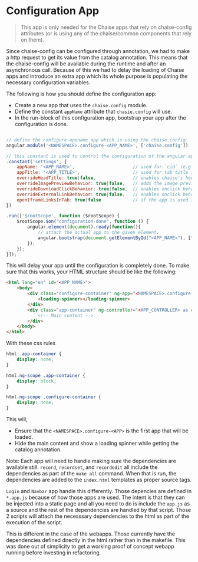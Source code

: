 # Configuration App

> This app is only needed for the Chaise apps that rely on chaise-config attributes (or is using any of the chaise/common components that rely on them).

Since chaise-config can be configured through annotation, we had to make a http request to get its value from the catalog annotation. This means that the chaise-config will be available during the runtime and after an asynchronous call. Because of this we had to delay the loading of Chaise apps and introduce an extra app which its whole purpose is populating the necessary configuration variables.

The following is how you should define the configuration app:

- Create a new app that uses the `chaise.config` module.
- Define the constant `appName` attribute that `chasie.config` will use.
- In the run-block of this configuration app, bootstrap your app after the configuration is done.

```javascript

// define the configure-appname app which is using the chaise.config
angular.module('<NAMESPACE>.configure-<APP_NAME>', ['chaise.config'])

// this constant is used to control the configuration of the angular app
.constant('settings', {
    appName: '<APP_NAME>',                      // used for `cid` (e.g. recordset)
    appTitle: '<APP_TITLE>',                    // used for tab title in browser. appended with `chaiseConfig.headTitle` || `Chaise`
    overrideHeadTitle: true|false,              // enables chaise's heuristics for the headTitle
    overrideImagePreviewBehavior: true|false,   // adds the image preview functionality of chaise
    overrideDownloadClickBehavior: true|false,  // enables onclick behavior for asset with the asset-permission class
    overrideExternalLinkBehavior: true|false,   // enables onclick behavior for external links
    openIframeLinksInTab: true|false            // if the app is used in an iframe window, makes sure all the links are added in new tab
})

.run(['$rootScope', function ($rootScope) {
    $rootScope.$on("configuration-done", function () {
        angular.element(document).ready(function(){
            // attach the actual app to the given element.
            angular.bootstrap(document.getElementById("<APP_NAME>"), ["<NAMESPACE>.<APP_NAME>"]);
        });
    });
}]);
```


This will delay your app until the configuration is completely done. To make sure that this works, your HTML structure should be like the following:

```html
<html lang="en" id="<APP_NAME>">
    <body>
        <div class="configure-container" ng-app="<NAMESPACE>.configure-<APP_NAME>">
            <loading-spinner></loading-spinner>
        </div>
        <div class="app-container" ng-controller="<APP_CONTROLLER> as ctrl">
            <!-- Main content -->
        </div>
    </body>
</html>
```

With these css rules

```css
html .app-container {
    display: none;
}

html.ng-scope .app-container {
    display: block;
}

html.ng-scope .configure-container {
    display: none;
}
```

This will,
  - Ensure that the `<NAMESPACE>.configure-<APP>` is the first app that will be loaded.
  - Hide the main content and show a loading spinner while getting the catalog annotation.

Note:
Each app will need to handle making sure the dependencies are available still. `record`, `recordset`, and `recordedit` all include the dependencies as part of the `make all` command. When that is run, the dependencies are added to the `index.html` templates as proper source tags.

`Login` and `Navbar` app handle this differently. Those depencies are defined in `*.app.js` because of how those apps are used. The intent is that they can be injected into a static page and all you need to do is include the `app.js` as a source and the rest of the dependencies are handled by that script. Those 2 scripts will attach the necesssary dependencies to the html as part of the execution of the script.

This is different in the case of the webapps. Those currently have the dependencies defined directly in the html rather than in the makefile. This was done out of simplicity to get a working proof of concept webapp running before investing in refactoring.
